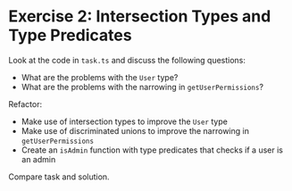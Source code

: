 # Exercise 2: Intersection Types and Type Predicates

Look at the code in `task.ts` and discuss the following questions:
- What are the problems with the `User` type?
- What are the problems with the narrowing in `getUserPermissions`?

Refactor:
- Make use of intersection types to improve the `User` type
- Make use of discriminated unions to improve the narrowing in `getUserPermissions`
- Create an `isAdmin` function with type predicates that checks if a user is an admin

Compare task and solution.
